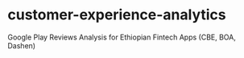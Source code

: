 # customer-experience-analytics
 Google Play Reviews Analysis for Ethiopian Fintech Apps (CBE, BOA, Dashen)
